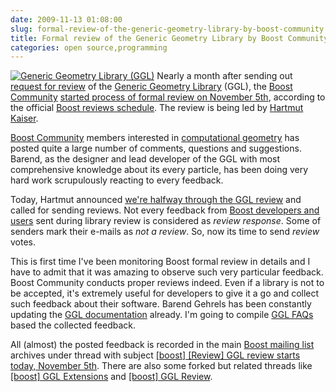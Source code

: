 ```yaml
---
date: 2009-11-13 01:08:00
slug: formal-review-of-the-generic-geometry-library-by-boost-community
title: Formal review of the Generic Geometry Library by Boost Community
categories: open source,programming
---
```


[![Generic Geometry Library (GGL)](/images/logos/ggl-logo.png)](http://trac.osgeo.org/ggl/) Nearly a month after sending out [request for review](/?p=1232) of the [Generic Geometry Library](http://trac.osgeo.org/ggl/) (GGL), the [Boost Community](http://www.boost.org/) [started process of formal review on November 5th](http://lists.boost.org/Archives/boost/2009/11/157963.php), according to the official [Boost reviews schedule]( ). The review is being led by [Hartmut Kaiser](http://beta.boost.org/users/people/hartmut_kaiser.html).





[Boost Community](http://lists.boost.org) members interested in [computational geometry](http://en.wikipedia.org/wiki/Joseph_O%27Rourke_%28professor%29) has posted quite a large number of comments, questions and suggestions. Barend, as the designer and lead developer of the GGL with most comprehensive knowledge about its every particle, has been doing very hard work scrupulously reacting to every feedback.





Today, Hartmut announced [we're halfway through the GGL review](http://lists.boost.org/Archives/boost/2009/11/158331.php) and called for sending reviews. Not every feedback from [Boost developers and users](http://www.boostcon.com/) sent during library review is considered as _review response_. Some of senders mark their e-mails as _not a review_. So, now its time to send _review_ votes.





This is first time I've been monitoring Boost formal review in details and I have to admit that it was amazing to observe such very particular feedback. Boost Community conducts proper reviews indeed. Even if a library is not to be accepted, it's extremely useful for developers to give it a go and collect such feedback about their software. Barend Gehrels has been constantly updating the [GGL documentation](http://geometrylibrary.geodan.nl/formal_review/) already. I'm going to compile [GGL FAQs](http://trac.osgeo.org/ggl/wiki/FAQ) based the collected feedback.





All (almost) the posted feedback is recorded in the main [Boost mailing list](http://lists.boost.org/Archives/boost/) archives under thread with subject [[boost] [Review] GGL review starts today, November 5th](http://lists.boost.org/Archives/boost/2009/11/index.php). There are also some forked but related threads like [[boost] GGL Extensions](http://lists.boost.org/Archives/boost/2009/11/158232.php) and [[boost] GGL Review](http://lists.boost.org/Archives/boost/2009/11/158231.php).

